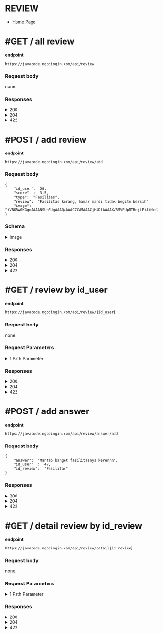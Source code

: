 
# REVIEW

- [Home Page](https://github.com/mahendradwipurwanto/javacodeapp_docs/blob/main/README.md)

# #GET / all review

**endpoint**
```
https://javacode.ngodingin.com/api/review
```

### Request body
none.

### Responses

<details><summary>200</summary>
<p>

```
{
    "status_code": 200,
    "data": [
        {
            "id_review": 1,
            "id_user": 47,
            "nama": "dev noersy",
            "score": 5,
            "type": "Penyajian Makanan",
            "review": "Keren bangetsss",
            "image": "http://localhost/jacode/img/60/review/review_60_6203811375f05.png",
            "created_at": 2147483647
        },
        {
            "id_review": 2,
            "id_user": 57,
            "nama": "Zildjian",
            "score": 4,
            "type": "Fasilitas",
            "review": "Lumayan",
            "image": "[]",
            "created_at": 2147483647
        },
        {
            "id_review": 20,
            "id_user": 58,
            "nama": "Nur Syahfei",
            "score": 3.5,
            "type": "Fasilitas",
            "review": "Fasilitas kurang, kamar mandi tidak begitu bersih",
            "image": "[]",
            "created_at": 1644396889
        }
    ]
}
```

</p>
</details>
<details><summary>204</summary>
<p>

> This mean that, there is no data can be found on database

</p>
</details>
<details><summary>422</summary>
<p>

```
{
    "status_code": 422,
    "errors": [
        "Terjadi kesalahan saat mengambil data"
    ]
}
```

</p>
</details>



# #POST / add review

**endpoint**
```
https://javacode.ngodingin.com/api/review/add
```

### Request body
```
{
	"id_user":  58,
	"score"  :  3.5,
	"type":  "Fasilitas",
	"review":  "Fasilitas kurang, kamar mandi tidak begitu bersih"
	"image": "iVBORw0KGgoAAAANSUhEUgAAAQ4AAAC7CAMAAACjH4DlAAAAXVBMVEUpMTRnjLEiJiNcfJxrkbgkKSgoLzEmLS5EWWxXdpM0QkxAVGUuOT9kiKslKytSbohPaYJggqM+UF8wO0I6SldIX3Q2RE9LY3oyP0crNDk+UWFWdJA7S1lPaH9jhacMRR/OAAADlElEQVR4nO3c7XKqMBSFYSi4CSCB8CGkKvd/mUfAVoNgHUiPdbuef51aprwDAQLiOAAAAAAAAAAAAAAAAAAAAAAAAAAAAAAAAAAAAAAA........."
}
```


</p>
</details>

### Schema

<details><summary>Image</summary>
<p>
<br> // * image is base64 string
<br> // * image optional. set image to null if there'is no image.
<br> // * image can start with "data:image/png;base64,blablabal...." or without it (see above).

</p>
</details>

### Responses

<details><summary>200</summary>
<p>

```
    "status_code": 200,
    "data": [
		         "id_review": 1,
		         "id_user": 47,
		         "nama": "dev noersy",
		         "score": 5,
		         "type": "Penyajian Makanan",
		         "review": "Keren bangetsss",
		         "image": "http://localhost/jacode/img/60/review/review_60_6203811375f05.png",
		         "created_at": 2147483647
			]
```

</p>
</details>
<details><summary>204</summary>
<p>

> This mean that, there is no data can be found on database

</p>
</details>
<details><summary>422</summary>
<p>

```
{
    "status_code": 422,
    "errors": {
        "message": "Anda hanya dapat melakukan penilaian sebanyak 1 kali dalam sebulan.",
        "waiting_time": "30 days, 10 hours, 29 minutes and 2 seconds"
    }
}
```

</p>
</details>



# #GET / review by id_user

**endpoint**
```
https://javacode.ngodingin.com/api/review/{id_user}
```

### Request body
none.

### Request Parameters

<details><summary>1 Path Parameter</summary>
<p>

> id_user: integer #required

</p>
</details>

### Responses

<details><summary>200</summary>
<p>

```
{
    "status_code": 200,
    "data": {
        "id_review": 1,
        "id_user": 47,
        "nama": "dev noersy",
        "score": 5,
        "type": "Penyajian Makanan",
        "review": "Keren bangetsss",
        "image": "http://localhost/jacode/img/60/review/review_60_6203811375f05.png",
        "created_at": 2147483647
    }
}
```

</p>
</details>
<details><summary>204</summary>
<p>

> This mean that, there is no data can be found on database

</p>
</details>
<details><summary>422</summary>
<p>

```
{
    "status_code": 403,
    "errors": [
        "Terjadi kesalahan"
    ]
}
```

</p>
</details>



# #POST / add answer

**endpoint**
```
https://javacode.ngodingin.com/api/review/answer/add
```

### Request body
```
{
	"answer":  "Mantab banget fasilitasnya kerennn",
	"id_user"  :  47,
	"id_review":  "Fasilitas"
}
```


</p>
</details>

### Responses

<details><summary>200</summary>
<p>

```
{
    "status_code": 200,
    "data": {
        "id_answer": 7,
        "answer": "Wokey siap!",
        "id_user": 47,
        "id_review": 1,
    }
}
```

</p>
</details>
<details><summary>204</summary>
<p>

> This mean that, there is no data can be found on database

</p>
</details>
<details><summary>422</summary>
<p>

```
{
    "status_code": 403,
    "errors": [
        "Terjadi kesalahan saat menyimpan data"
    ]
}
```

</p>
</details>



# #GET / detail review by id_review

**endpoint**
```
https://javacode.ngodingin.com/api/review/detail{id_review}
```

### Request body
none.

### Request Parameters

<details><summary>1 Path Parameter</summary>
<p>

> id_review: integer #required

</p>
</details>

### Responses

<details><summary>200</summary>
<p>

```
{
    "status_code": 200,
    "data": {
        "review": {
            "id_review": 1,
            "id_user": 47,
            "nama": "dev noersy",
            "score": 5,
            "type": "Penyajian Makanan",
            "review": "Keren bangetsss",
            "image": "http://localhost/jacode/img/60/review/review_60_6203811375f05.png",
            "created_at": 2147483647
        },
        "answer": [
            {
                "id_answer": 4,
                "id_user": 71,
                "nama": "Kitchen",
                "answer": "Terimakasih",
                "created_at": 1644393534,
                "is_customer": false,
                "is_kitchen": true
            },
            {
                "id_answer": 5,
                "id_user": 47,
                "nama": "dev noersy",
                "answer": "Sama sama",
                "created_at": 1644393627,
                "is_customer": true,
                "is_kitchen": false
            },
            {
                "id_answer": 6,
                "id_user": 71,
                "nama": "Kitchen",
                "answer": "Jangan lupa datang lagi mas. Mantab!",
                "created_at": 1644415138,
                "is_customer": false,
                "is_kitchen": true
            },
            {
                "id_answer": 7,
                "id_user": 47,
                "nama": "dev noersy",
                "answer": "Wokey siap!",
                "created_at": 1644416757,
                "is_customer": true,
                "is_kitchen": false
            }
        ]
    }
}
```

</p>
</details>
<details><summary>204</summary>
<p>

> This mean that, there is no data can be found on database

</p>
</details>
<details><summary>422</summary>
<p>

```
{
    "status_code": 403,
    "errors": [
        "Terjadi kesalahan"
    ]
}
```

</p>
</details>
